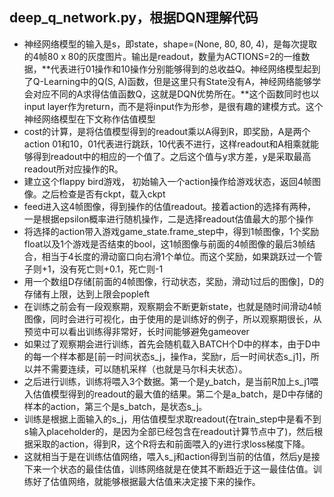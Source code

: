 ## deep_q_network.py，根据DQN理解代码
- 神经网络模型的输入是s，即state，shape=(None, 80, 80, 4)，是每次提取的4帧80 x 80的灰度图片。输出是readout，数量为ACTIONS=2的一维数据，**代表进行01操作和10操作分别能够得到的总收益Q。神经网络模型起到了Q-Learning中的Q(S, A)函数，但是这里只有State没有A，神经网络能够学会对应不同的A求得估值函数Q，这就是DQN优势所在。**这个函数同时也以input layer作为return，而不是将input作为形参，是很有趣的建模方式。这个神经网络模型在下文称作估值模型
- cost的计算，是将估值模型得到的readout乘以A得到R，即奖励，A是两个action 01和10，01代表进行跳跃，10代表不进行，这样readout和A相乘就能够得到readout中的相应的一个值了。之后这个值与y求方差，y是采取最高readout所对应操作的R。
- 建立这个flappy bird游戏， 初始输入一个action操作给游戏状态，返回4帧图像。之后检查是否有ckpt，载入ckpt
- feed进入这4帧图像，得到操作的估值readout。接着action的选择有两种，一是根据epsilon概率进行随机操作，二是选择readout估值最大的那个操作
- 将选择的action带入游戏game_state.frame_step中，得到1帧图像，1个奖励float以及1个游戏是否结束的bool，这1帧图像与前面的4帧图像的最后3帧结合，相当于4长度的滑动窗口向右滑1个单位。而这个奖励，如果跳跃过一个管子则+1，没有死亡则+0.1，死亡则-1
- 用一个数组D存储[前面的4帧图像，行动状态，奖励，滑动1过后的图像]，D的存储有上限，达到上限会popleft
- 在训练之前会有一段观察期，观察期会不断更新state，也就是随时间滑动4帧图像，同时会进行可视化，由于使用的是训练好的例子，所以观察期很长，从预览中可以看出训练得非常好，长时间能够避免gameover
- 如果过了观察期会进行训练，首先会随机载入BATCH个D中的样本，由于D中的每一个样本都是[前一时间状态s_j，操作a，奖励r，后一时间状态s_j1]，所以并不需要连续，可以随机采样（也就是马尔科夫状态）。
- 之后进行训练，训练将喂入3个数据。第一个是y_batch，是当前R加上s_j1喂入估值模型得到的readout的最大值的结果。第二个是a_batch，是D中存储的样本的action，第三个是s_batch，是状态s_j。
- 训练是根据上面输入的s_j，用估值模型求取readout(在train_step中是看不到s输入placeholder的，是因为全部已经包含在readout计算节点中了)，然后根据采取的action，得到R，这个R将去和前面喂入的y进行求loss梯度下降。
- 这就相当于是在训练估值网络，喂入s_j和action得到当前的估值，然后y是接下来一个状态的最佳估值，训练网络就是在使其不断趋近于这一最佳估值。训练好了估值网络，就能够根据最大估值来决定接下来的操作。
